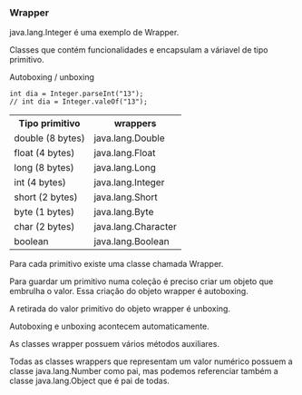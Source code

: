 ### Wrapper

<p>java.lang.Integer é uma exemplo de Wrapper.</p>
<p>Classes que contém funcionalidades e encapsulam a váriavel de tipo primitivo.</p>

<p>Autoboxing / unboxing</p>

```
int dia = Integer.parseInt("13");
// int dia = Integer.valeOf("13");
```

<table>
  <tr>
    <th>Tipo primitivo</th>
    <th>wrappers</th>
  <tr>
  <tr>
    <td>double (8 bytes)</td>
    <td>java.lang.Double</td>
  </tr>
    <tr>
    <td>float (4 bytes)</td>
    <td>java.lang.Float</td>
  </tr>
    <tr>
    <td>long (8 bytes)</td>
    <td>java.lang.Long</td>
  </tr>
    <tr>
    <td>int (4 bytes)</td>
    <td>java.lang.Integer</td>
  </tr>
    <tr>
    <td>short (2 bytes)</td>
    <td>java.lang.Short</td>
  </tr>
    <tr>
    <td>byte (1 bytes)</td>
    <td>java.lang.Byte</td>
  </tr>
    <tr>
    <td>char (2 bytes)</td>
    <td>java.lang.Character</td>
  </tr>
    <tr>
    <td>boolean</td>
    <td>java.lang.Boolean</td>
  </tr>
</table>

<p>Para cada primitivo existe uma classe chamada Wrapper.</p>
<p>Para guardar um primitivo numa coleção é preciso criar um objeto que embrulha o valor. Essa criação do objeto wrapper é autoboxing.</p>
<p>A retirada do valor primitivo do objeto wrapper é unboxing.</p>
<p>Autoboxing e unboxing acontecem automaticamente.</p>
<p>As classes wrapper possuem vários métodos auxiliares.</p>
<p>Todas as classes wrappers que representam um valor numérico possuem a classe java.lang.Number como pai, mas podemos referenciar também a classe java.lang.Object que é pai de todas.</p>
